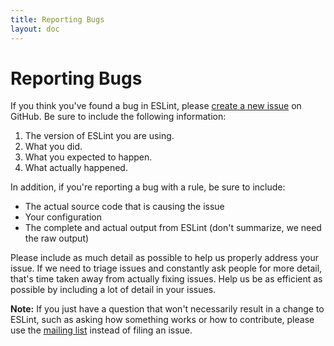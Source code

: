 ```yaml
---
title: Reporting Bugs
layout: doc
---
```

<!-- Note: No pull requests accepted for this file. See README.md in the root directory for details. -->

# Reporting Bugs

If you think you've found a bug in ESLint, please [create a new issue](https://github.com/eslint/eslint/issues/new?body=**What%20version%20are%20you%20using%3F**%0A%0A**What%20did%20you%20do%3F**%0A%0A**What%20happened%3F**%0A%0A**What%20did%20you%20expect%20to%20happen%3F**%0A%0A) on GitHub. Be sure to include the following information:

1. The version of ESLint you are using.
1. What you did.
1. What you expected to happen.
1. What actually happened.

In addition, if you're reporting a bug with a rule, be sure to include:

* The actual source code that is causing the issue
* Your configuration
* The complete and actual output from ESLint (don't summarize, we need the raw output)

Please include as much detail as possible to help us properly address your issue. If we need to triage issues and constantly ask people for more detail, that's time taken away from actually fixing issues. Help us be as efficient as possible by including a lot of detail in your issues.

**Note:** If you just have a question that won't necessarily result in a change to ESLint, such as asking how something works or how to contribute, please use the [mailing list](https://groups.google.com/group/eslint) instead of filing an issue.
